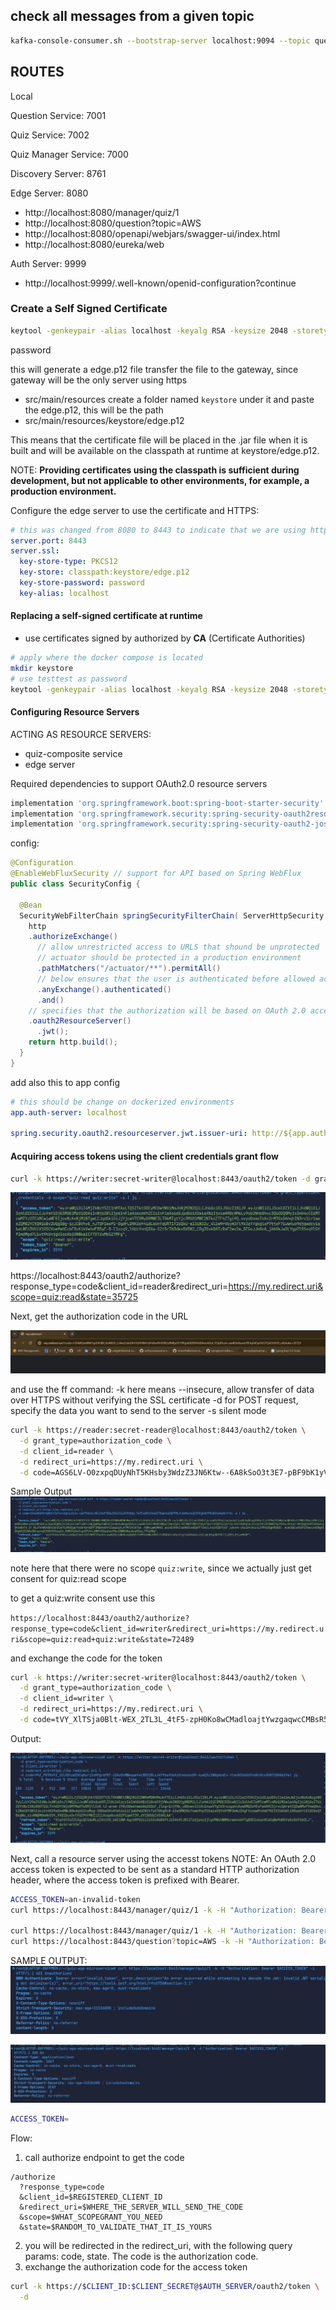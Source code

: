 ## check all messages from a given topic
```bash
kafka-console-consumer.sh --bootstrap-server localhost:9094 --topic question-topic --from-beginning
```


## ROUTES
Local

Question Service: 7001

Quiz Service: 7002

Quiz Manager Service: 7000

Discovery Server: 8761

Edge Server: 8080

  - http://localhost:8080/manager/quiz/1
  - http://localhost:8080/question?topic=AWS
  - http://localhost:8080/openapi/webjars/swagger-ui/index.html
  - http://localhost:8080/eureka/web

Auth Server: 9999
  - http://localhost:9999/.well-known/openid-configuration?continue


### Create a Self Signed Certificate
```bash
keytool -genkeypair -alias localhost -keyalg RSA -keysize 2048 -storetype PKCS12 -keystore edge.p12 -validity 3650
```
password

this will generate a edge.p12 file
transfer the file to the gateway, since gateway will be the only server using https
 - src/main/resources
create a folder named `keystore` under it and paste the edge.p12, this will be the path
 - src/main/resources/keystore/edge.p12

This means that the certificate file will be placed in the .jar file when it is built and will be available on the classpath at runtime at keystore/edge.p12.

NOTE:
**Providing certificates using the classpath is sufficient during development, but not applicable to other environments, for example, a production environment.**

Configure the edge server to use the certificate and HTTPS:

```yaml
# this was changed from 8080 to 8443 to indicate that we are using https not http
server.port: 8443 
server.ssl:
  key-store-type: PKCS12 
  key-store: classpath:keystore/edge.p12 
  key-store-password: password 
  key-alias: localhost
```

#### Replacing a self-signed certificate at runtime
- use certificates signed by authorized by **CA** (Certificate Authorities)

```bash
# apply where the docker compose is located
mkdir keystore
# use testtest as password
keytool -genkeypair -alias localhost -keyalg RSA -keysize 2048 -storetype PKCS12 -keystore keystore/edge-test.p12 -validity 3650
```

#### Configuring Resource Servers

ACTING AS RESOURCE SERVERS:
  - quiz-composite service
  - edge server

Required dependencies to support OAuth2.0 resource servers

```groovy
implementation 'org.springframework.boot:spring-boot-starter-security' 
implementation 'org.springframework.security:spring-security-oauth2resource-server' 
implementation 'org.springframework.security:spring-security-oauth2-jose'
```

config:

```java
@Configuration
@EnableWebFluxSecurity // support for API based on Spring WebFlux
public class SecurityConfig {

  @Bean
  SecurityWebFilterChain springSecurityFilterChain( ServerHttpSecurity http) {
    http
    .authorizeExchange() 
      // allow unrestricted access to URLS that shound be unprotected
      // actuator should be protected in a production environment
      .pathMatchers("/actuator/**").permitAll()
      // below ensures that the user is authenticated before allowed acces to all other URLS
      .anyExchange().authenticated() 
      .and()
    // specifies that the authorization will be based on OAuth 2.0 access tokens encoded as JWTs
    .oauth2ResourceServer() 
      .jwt();
    return http.build(); 
  } 
}
```

add also this to app config

```yaml
# this should be change on dockerized environments
app.auth-server: localhost

spring.security.oauth2.resourceserver.jwt.issuer-uri: http://${app.authserver}:9999
```

#### Acquiring access tokens using the client credentials grant flow
```bash
curl -k https://writer:secret-writer@localhost:8443/oauth2/token -d grant_type=client_credentials -d scope="quiz:read quiz:write" -s | jq .
```
![Alt text](docs/screenshots/README/image.png)


https://localhost:8443/oauth2/authorize?response_type=code&client_id=reader&redirect_uri=https://my.redirect.uri&scope=quiz:read&state=35725

Next, get the authorization code in the URL

![Alt text](docs/screenshots/README/image-1.png)

and use the ff command:
  -k here means --insecure, allow transfer of data over HTTPS without verifying the SSL certificate
  -d for POST request, specify the data you want to send to the server
  -s silent mode

  

```sh
curl -k https://reader:secret-reader@localhost:8443/oauth2/token \
  -d grant_type=authorization_code \
  -d client_id=reader \
  -d redirect_uri=https://my.redirect.uri \
  -d code=AGS6LV-O0zxpqDUyNhT5KHsby3WdzZ3JN6Ktw--6A8kSoO3t3E7-pBF9bK1yVrSqBI3fp5p6NF_L2llM3c51g6DFcYIlo1XbnkUD_zKdGkIpBRng5m2wj3mTbGWDUVrj -s | jq .
```

Sample Output
![Alt text](docs/screenshots/README/image-2.png)

note here that there were no scope `quiz:write`, since we actually just get consent for quiz:read scope

to get a quiz:write consent use this

`https://localhost:8443/oauth2/authorize?response_type=code&client_id=writer&redirect_uri=https://my.redirect.uri&scope=quiz:read+quiz:write&state=72489`

and exchange the code for the token

```sh
curl -k https://writer:secret-writer@localhost:8443/oauth2/token \
  -d grant_type=authorization_code \
  -d client_id=writer \
  -d redirect_uri=https://my.redirect.uri \
  -d code=tVY_XlTSja0Blt-WEX_2TL3L_4tF5-zpH0Ko8wCMadloajtYwzgaqwcCMBsR5CPEuovou87qzGjFJanKkEeMWQeHHfxS-Ow67D6e9a22ZfAAxjJMfymaMCBpWzmrsJ6m | jq .
```

Output:

![Alt text](docs/screenshots/README/image-3.png)

Next, call a resource server using the accesst tokens
NOTE: An OAuth 2.0 access token is expected to be sent as a standard HTTP authorization header, where the access token is prefixed with Bearer.
```sh
ACCESS_TOKEN=an-invalid-token
curl https://localhost:8443/manager/quiz/1 -k -H "Authorization: Bearer eyJraWQiOiI3MzE1OTc3ZC04ZDcyLTRjMjYtYjIyMy0wZGZmMjNiOGE2OWMiLCJhbGciOiJSUzI1NiJ9.eyJzdWIiOiJ1IiwiYXVkIjoicmVhZGVyIiwibmJmIjoxNzAxNzk2MTAyLCJzY29wZSI6WyJxdWl6OnJlYWQiXSwiaXNzIjoiaHR0cDovL2F1dGgtc2VydmVyOjk5OTkiLCJleHAiOjE3MDE3OTk3MDIsImlhdCI6MTcwMTc5NjEwMiwianRpIjoiZWIzMzBmZTgtZjc3MS00ZGNiLWEzMTAtMDYyNmM2ODI3MDM1In0.XRtdd02TYTnXK5oGCmReM55i6hKAwEKoL8xDxZl9AH55HWwYqXNunF8hLS-pIUaPjhfVul_DEk-wBpq4Hd9VKYp6tI2EbIst_Squ-9gH-PoeAFvr5GjKrwJTXIGqhMMlpzg23CLtfkxEb102E2nOGYU3JdVHvzBGus5JjXG96t_PGcVyaiLMj-NqVWlLAN6beb520Ecoy3eZ31Rn10j1Ilt8mJXjLb7q31aQEXG_w93ZjvU-P1hoF9y0kMgpZCr2TaEKnTIqFYrxU0WfIwkZjFKc_Tx38oT6_iSY43f8YphjuIoIsUnYIwiOtI5rWXA73MdKGd2mIYGq1RSLhQACrw" -i

curl https://localhost:8443/manager/quiz/1 -k -H "Authorization: Bearer $ACCESS_TOKEN" -i
curl https://localhost:8443/question?topic=AWS -k -H "Authorization: Bearer $ACCESS_TOKEN" -i
```
SAMPLE OUTPUT:
![Alt text](docs/screenshots/README/image-4.png)


![Alt text](docs/screenshots/README/image-5.png)
```sh
ACCESS_TOKEN=
```

Flow:
  1. call authorize endpoint to get the code 
```http
/authorize
  ?response_type=code
  &client_id=$REGISTERED_CLIENT_ID
  &redirect_uri=$WHERE_THE_SERVER_WILL_SEND_THE_CODE
  &scope=$WHAT_SCOPEGRANT_YOU_NEED
  &state=$RANDOM_TO_VALIDATE_THAT_IT_IS_YOURS

```
  2. you will be redirected in the redirect_uri, with the following query params: code, state. The code is the authorization code.
  3. exchange the authorization code for the access token
```sh
curl -k https://$CLIENT_ID:$CLIENT_SECRET@$AUTH_SERVER/oauth2/token \
  -d
```
